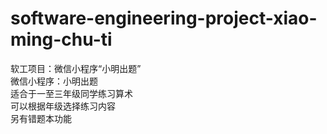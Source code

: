 # software-engineering-project-xiao-ming-chu-ti
软工项目：微信小程序“小明出题”  
微信小程序：小明出题  
适合于一至三年级同学练习算术  
可以根据年级选择练习内容  
另有错题本功能  
